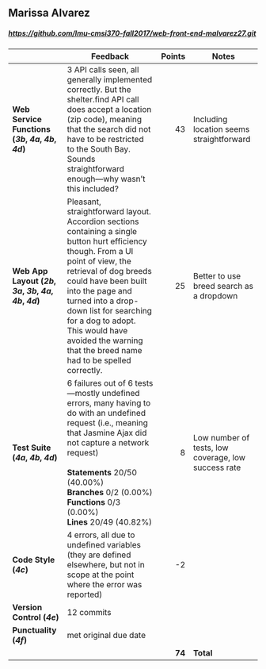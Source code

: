 

## Marissa Alvarez

##### https://github.com/lmu-cmsi370-fall2017/web-front-end-malvarez27.git

| | Feedback | Points | Notes |
| --- | --- | ---: | --- |
| **Web Service Functions (_3b_, _4a_, _4b_, _4d_)** | 3 API calls seen, all generally implemented correctly. But the shelter.find API call does accept a location (zip code), meaning that the search did not have to be restricted to the South Bay. Sounds straightforward enough—why wasn’t this included? | 43 | Including location seems straightforward |
| **Web App Layout (_2b_, _3a_, _3b_, _4a_, _4b_, _4d_)** | Pleasant, straightforward layout. Accordion sections containing a single button hurt efficiency though. From a UI point of view, the retrieval of dog breeds could have been built into the page and turned into a drop-down list for searching for a dog to adopt. This would have avoided the warning that the breed name had to be spelled correctly. | 25 | Better to use breed search as a dropdown |
| **Test Suite (_4a_, _4b_, _4d_)** | 6 failures out of 6 tests —mostly undefined errors, many having to do with an undefined request (i.e., meaning that Jasmine Ajax did not capture a network request)<br><br>**Statements** 20/50 (40.00%)<br>**Branches** 0/2 (0.00%)<br>**Functions** 0/3 (0.00%)<br>**Lines** 20/49 (40.82%) | 8 | Low number of tests, low coverage, low success rate
| **Code Style (_4c_)** | 4 errors, all due to undefined variables (they are defined elsewhere, but not in scope at the point where the error was reported) | -2 |  |
| **Version Control (_4e_)** | 12 commits |  |  |
| **Punctuality (_4f_)** | met original due date |  |  |
|  |  | **74** | **Total** |
